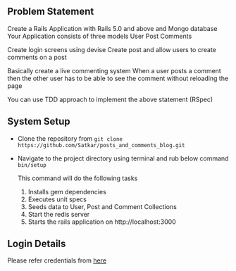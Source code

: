 

## Problem Statement
Create a Rails Application with Rails 5.0 and above and Mongo database
Your Application consists of three models 
User
Post
Comments

Create login screens using devise
Create post and allow users to create comments on a post

Basically create a live commenting system
When a user posts a comment then the other user has to be able to see the comment without reloading the page

You can use TDD approach to implement the above statement
(RSpec)

## System Setup
  * Clone the repository from 
    ```git clone https://github.com/Satkar/posts_and_comments_blog.git```
    
  * Navigate to the project directory using terminal and rub below command
    ```bin/setup```
    
    This command will do the following tasks
    1. Installs gem dependencies
    2. Executes unit specs
    3. Seeds data to User, Post and Comment Collections
    4. Start the redis server
    5. Starts the rails application on http://localhost:3000
    
## Login Details
  Please refer credentials from [here](https://github.com/Satkar/posts_and_comments_blog/blob/master/lib/tasks/post_comment_details.rake#L16)
    
  

